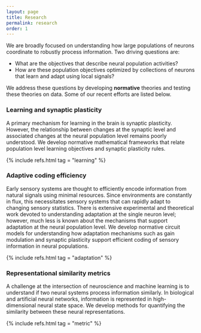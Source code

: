 ```yaml
---
layout: page
title: Research
permalink: research
order: 1
---
```


<p>
We are broadly focused on understanding how large populations of neurons 
coordinate to robustly process information. Two driving questions are:
<ul>
  <li> What are the objectives that describe neural population activities?</li>
  <li> How are these population objectives optimized by collections of neurons
  that learn and adapt using local signals?</li>
</ul>
We address these questions by developing <strong>normative</strong> theories and 
testing these theories on data.
Some of our recent efforts are listed below.
</p>

<h3>Learning and synaptic plasticity</h3>

<p>
  A primary mechanism for learning in the brain is synaptic plasticity. 
  However, the relationship between changes at the synaptic level and associated 
  changes at the neural population level remains poorly understood. 
  We develop normative mathematical frameworks that relate population level 
  learning objectives and synaptic plasticity rules.
</p>

{% include refs.html tag = "learning" %}

<h3>Adaptive coding efficiency</h3>

<p>
  Early sensory systems are thought to efficiently encode information from 
  natural signals using minimal resources. Since environments are constantly 
  in flux, this necessitates sensory systems that can rapidly adapt to 
  changing sensory statistics. There is extensive experimental and theoretical 
  work devoted to understanding adaptation at the single neuron level; however, 
  much less is known about the mechanisms that support adaptation at the neural 
  population level. We develop normative circuit models for understanding how adaptation 
  mechanisms such as gain modulation and synaptic plasticity support efficient 
  coding of sensory information in neural populations.  
</p>

{% include refs.html tag = "adaptation" %}

<h3>Representational similarity metrics</h3>

<p>
  A challenge at the intersection of neuroscience and machine learning is to 
  understand if two neural systems process information similarly. In biological 
  and artificial neural networks, information is represented in high-dimensional 
  neural state space. We develop methods for quantifying the similarity between 
  these neural representations.
</p>

{% include refs.html tag = "metric" %}